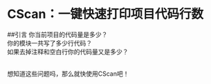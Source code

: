 # CScan：一键快速打印项目代码行数

##引言
你当前项目的代码量是多少？<br>
你的模块一共写了多少行代码？<br>
如果去掉注释和空白行你的代码量又是多少？<br><br>

想知道这些问题吗，那么就快使用CScan吧！<br>

